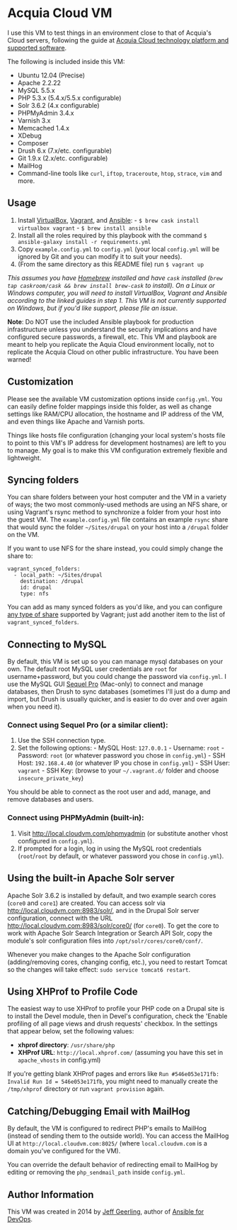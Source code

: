 # Acquia Cloud VM

I use this VM to test things in an environment close to that of Acquia's Cloud servers, following the guide at [Acquia Cloud technology platform and supported software](https://docs.acquia.com/cloud/arch/tech-platform).

The following is included inside this VM:

  - Ubuntu 12.04 (Precise)
  - Apache 2.2.22
  - MySQL 5.5.x
  - PHP 5.3.x (5.4.x/5.5.x configurable)
  - Solr 3.6.2 (4.x configurable)
  - PHPMyAdmin 3.4.x
  - Varnish 3.x
  - Memcached 1.4.x
  - XDebug
  - Composer
  - Drush 6.x (7.x/etc. configurable)
  - Git 1.9.x (2.x/etc. configurable)
  - MailHog
  - Command-line tools like `curl`, `iftop`, `traceroute`, `htop`, `strace`, `vim` and more.

## Usage

  1. Install [VirtualBox](https://www.virtualbox.org/wiki/Downloads), [Vagrant](https://www.vagrantup.com/downloads.html), and [Ansible](http://docs.ansible.com/intro_installation.html):
    - `$ brew cask install virtualbox vagrant`
    - `$ brew install ansible`
  2. Install all the roles required by this playbook with the command `$ ansible-galaxy install -r requirements.yml`
  2. Copy `example.config.yml` to `config.yml` (your local `config.yml` will be ignored by Git and you can modify it to suit your needs).
  3. (From the same directory as this README file) run `$ vagrant up`

*This assumes you have [Homebrew](http://brew.sh/) installed and have `cask` installed (`brew tap caskroom/cask && brew install brew-cask` to install). On a Linux or Windows computer, you will need to install VirtualBox, Vagrant and Ansible according to the linked guides in step 1. This VM is not currently supported on Windows, but if you'd like support, please file an issue.*

**Note**: Do NOT use the included Ansible playbook for production infrastructure unless you understand the security implications and have configured secure passwords, a firewall, etc. This VM and playbook are meant to help you replicate the Aquia Cloud environment locally, not to replicate the Acquia Cloud on other public infrastructure. You have been warned!

## Customization

Please see the available VM customization options inside `config.yml`. You can easily define folder mappings inside this folder, as well as change settings like RAM/CPU allocation, the hostname and IP address of the VM, and even things like Apache and Varnish ports.

Things like hosts file configuration (changing your local system's hosts file to point to this VM's IP address for development hostnames) are left to you to manage. My goal is to make this VM configuration extremely flexible and lightweight.

## Syncing folders

You can share folders between your host computer and the VM in a variety of ways; the two most commonly-used methods are using an NFS share, or using Vagrant's rsync method to synchronize a folder from your host into the guest VM. The `example.config.yml` file contains an example `rsync` share that would sync the folder `~/Sites/drupal` on your host into a `/drupal` folder on the VM.

If you want to use NFS for the share instead, you could simply change the share to:

    vagrant_synced_folders:
      - local_path: ~/Sites/drupal
        destination: /drupal
        id: drupal
        type: nfs

You can add as many synced folders as you'd like, and you can configure [any type of share](https://docs.vagrantup.com/v2/synced-folders/index.html) supported by Vagrant; just add another item to the list of `vagrant_synced_folders`.

## Connecting to MySQL

By default, this VM is set up so you can manage mysql databases on your own. The default root MySQL user credentials are `root` for username+password, but you could change the password via `config.yml`. I use the MySQL GUI [Sequel Pro](http://www.sequelpro.com/) (Mac-only) to connect and manage databases, then Drush to sync databases (sometimes I'll just do a dump and import, but Drush is usually quicker, and is easier to do over and over again when you need it).

### Connect using Sequel Pro (or a similar client):

  1. Use the SSH connection type.
  2. Set the following options:
    - MySQL Host: `127.0.0.1`
    - Username: `root`
    - Password: `root` (or whatever password you chose in `config.yml`)
    - SSH Host: `192.168.4.40` (or whatever IP you chose in `config.yml`)
    - SSH User: `vagrant`
    - SSH Key: (browse to your `~/.vagrant.d/` folder and choose `insecure_private_key`)

You should be able to connect as the root user and add, manage, and remove databases and users.

### Connect using PHPMyAdmin (built-in):

  1. Visit http://local.cloudvm.com/phpmyadmin (or substitute another vhost configured in `config.yml`).
  2. If prompted for a login, log in using the MySQL root credentials (`root`/`root` by default, or whatever password you chose in `config.yml`).

## Using the built-in Apache Solr server

Apache Solr 3.6.2 is installed by default, and two example search cores (`core0` and `core1`) are created. You can access solr via http://local.cloudvm.com:8983/solr/, and in the Drupal Solr server configuration, connect with the URL http://local.cloudvm.com:8983/solr/core0/ (for `core0`). To get the core to work with Apache Solr Search Integration or Search API Solr, copy the module's solr configuration files into `/opt/solr/cores/core0/conf/`.

Whenever you make changes to the Apache Solr configuration (adding/removing cores, changing config, etc.), you need to restart Tomcat so the changes will take effect: `sudo service tomcat6 restart`.

## Using XHProf to Profile Code

The easiest way to use XHProf to profile your PHP code on a Drupal site is to install the Devel module, then in Devel's configuration, check the 'Enable profiling of all page views and drush requests' checkbox. In the settings that appear below, set the following values:

  - **xhprof directory**: `/usr/share/php`
  - **XHProf URL**: `http://local.xhprof.com/` (assuming you have this set in `apache_vhosts` in config.yml)

If you're getting blank XHProf pages and errors like `Run #546e053e171fb: Invalid Run Id = 546e053e171fb`, you might need to manually create the `/tmp/xhprof` directory or run `vagrant provision` again.

## Catching/Debugging Email with MailHog

By default, the VM is configured to redirect PHP's emails to MailHog (instead of sending them to the outside world). You can access the MailHog UI at `http://local.cloudvm.com:8025/` (where `local.cloudvm.com` is a domain you've configured for the VM).

You can override the default behavior of redirecting email to MailHog by editing or removing the `php_sendmail_path` inside `config.yml`.

## Author Information

This VM was created in 2014 by [Jeff Geerling](http://jeffgeerling.com/), author of [Ansible for DevOps](http://ansiblefordevops.com/).
